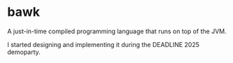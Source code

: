 # bawk

A just-in-time compiled programming language that runs on top of the JVM.

I started designing and implementing it during the DEADLINE 2025 demoparty.
